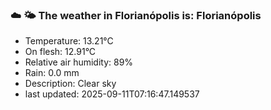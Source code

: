 ### ☁️ 🌤️  The weather in Florianópolis is: Florianópolis

- Temperature: 13.21°C
- On flesh: 12.91°C
- Relative air humidity: 89%
- Rain: 0.0 mm
- Description: Clear sky
- last updated: 2025-09-11T07:16:47.149537
